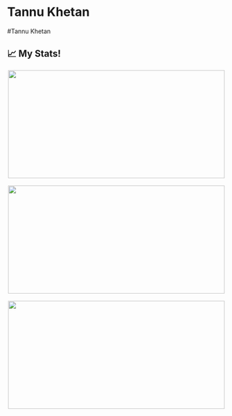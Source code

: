 <h1>Tannu Khetan</h1>
#Tannu Khetan


## 📈 My Stats!

 <div align=center>
  <img src= "https://github-readme-stats.vercel.app/api?username=Tannu0602&theme=radical&show_icons=true&count_private=true&size=small" width=500px height=250px >
  &nbsp;
  <img src="https://github-readme-stats.vercel.app/api/top-langs/?username=Tannu0602&layout=compact&langs_count=10&theme=radical" width=500px height=250px>
  &nbsp;
  <img src="https://github-readme-streak-stats.herokuapp.com/?user=Tannu0602&theme=radical" width=500px height=250px>
</div>

